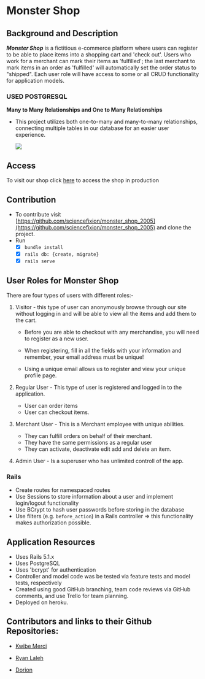 # Monster Shop
## Background and Description

***Monster Shop*** is a fictitious e-commerce platform where users can register to be able to place items into a shopping cart and 'check out'. Users who work for a merchant can mark their items as 'fulfilled'; the last merchant to mark items in an order as 'fulfilled' will automatically set the order status to "shipped". Each user role will have access to some or all CRUD functionality for application models.

### USED POSTGRESQL

**Many to Many Relationships and One to Many Relationships**

* This project utilizes both one-to-many and many-to-many relationships, connecting multiple tables in our database for an easier user experience.

  ![](https://f000.backblazeb2.com/file/MarkdownImages/monster-shop.png)

## Access
To visit our shop click [here](https://monster-shop-krd.herokuapp.com) to access the shop in production

## Contribution
- To contribute visit [https://github.com/sciencefixion/monster_shop_2005](https://github.com/sciencefixion/monster_shop_2005)  and clone the project.
- Run
  - [x] `bundle install`
  - [x] `rails db: {create, migrate}`
  - [x] `rails serve`

## User Roles for Monster Shop

There are four types of users  with different roles:-

1. Visitor - this type of user can anonymously browse through our site without logging in and will be able to view all the items and add them to the cart.  

   - Before you are able to checkout with any merchandise, you will need to register as a new user.

   - When registering, fill in all the fields with your information and remember, your email address must be unique!

   - Using a unique email allows us to register and view your unique profile page.

2. Regular User - This type of user is registered and logged in to the application.

   - User can order items
   - User can checkout items.	

3. Merchant User - This is a Merchant employee with unique abilities. 

   - They can fulfill orders on behalf of their merchant. 
   - They have the same permissions as a regular user 
   - They can activate, deactivate edit add and delete an item.

4. Admin User - Is a superuser who has unlimited controll of the app.

### Rails
* Create routes for namespaced routes
* Use Sessions to store information about a user and implement login/logout functionality
* Use BCrypt to hash user passwords before storing in the database
* Use filters (e.g. `before_action`) in a Rails controller => this functionality makes authorization possible.

## Application Resources

- Uses Rails 5.1.x
- Uses PostgreSQL
- Uses 'bcrypt' for authentication
- Controller and model code was be tested via feature tests and model tests, respectively
- Created using good GitHub branching, team code reviews via GitHub comments, and use Trello for team planning.
- Deployed on heroku.


## Contributors and links to their Github Repositories:

* [Kwibe Merci](https://github.com/jKwibe)

* [Ryan Laleh](https://github.com/RyN21)

* [Dorion](https://github.com/sciencefixion)


